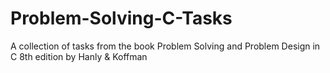 # Problem-Solving-C-Tasks
A collection of tasks from the book Problem Solving and Problem Design in C 8th edition by Hanly &amp; Koffman
